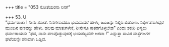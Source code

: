 +++
title = "053 ಸೋತೆಯರಸಾ ನಿನಗೆ"

+++
53. U   
“ಧರ್ಮರಾಜಾ ! ನೀನು ಸೋತೆ. ನಿನಗೇನಾದರೂ ಭಯವಾದರೆ ಹೇಳು, ಜೂಜನ್ನು ನಿಲ್ಲಿಸಿ ಬಿಡೋಣ. ನಿರ್ಭೀತನಾಗಿದ್ದರೆ   
ಮುಂದಿನ ಪಣವನ್ನು  ಹೇಳು. ಹಲವು ಮಾತುಗಳೇಕೆ, ನೀನೇನೂ ಕಾತರಗೊಳ್ಳಬೇಡ" ಎಂದು ಶಕುನಿ ಎನ್ನಲು ಧರ್ಮರಾಯನು “ಫಡ, ನಾನು ಪಣವೊಡ್ಡುವುದಕ್ಕೆ ಭಯಪಟ್ಟವನೇ  ಅಕಟಾ !” ಎನ್ನುತ್ತಾ ಸಾವಿರ ಮತ್ತಗಜಗಳ ಘಟೆಯನ್ನೇ ಪಣವಾಗಿ ಒಡ್ಡಿದ.